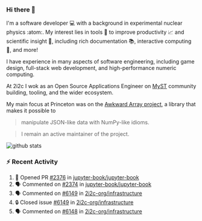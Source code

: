 ### Hi there 👋 

I'm a software developer 💻 with a background in experimental nuclear physics :atom:. My interest lies in tools :wrench: to improve productivity :chart_with_upwards_trend: and scientific insight :telescope:, including rich documentation 📚, interactive computing 🧮, and more! 

I have experience in many aspects of software engineering, including game design, full-stack web development, and high-performance numeric computing. 

At 2i2c I wok as an Open Source Applications Engineer on [MyST](https://github.com/jupyter-book/mystmd) community building, tooling, and the wider ecosystem. 

My main focus at Princeton was on the [Awkward Array project](awkward-array.org/), a library that makes it possible to 
> manipulate JSON-like data with NumPy-like idioms.

> I remain an active maintainer of the project. 

![github stats](https://github-readme-stats.vercel.app/api?username=agoose77&show_icons=true&hide_rank=true&hide_title=true&bg_color=30,e76445,904e95&text_color=efe3ec&icon_color=efe3ec)
<!--
**agoose77/agoose77** is a ✨ _special_ ✨ repository because its `README.md` (this file) appears on your GitHub profile.

Here are some ideas to get you started:

- 🔭 I’m currently working on ...
- 🌱 I’m currently learning ...
- 👯 I’m looking to collaborate on ...
- 🤔 I’m looking for help with ...
- 💬 Ask me about ...
- 📫 How to reach me: ...
- 😄 Pronouns: ...
- ⚡ Fun fact: ...
-->

### :zap: Recent Activity

<!--START_SECTION:activity-->
1. 💪 Opened PR [#2376](https://github.com/jupyter-book/jupyter-book/pull/2376) in [jupyter-book/jupyter-book](https://github.com/jupyter-book/jupyter-book)
2. 🗣 Commented on [#2374](https://github.com/jupyter-book/jupyter-book/pull/2374#issuecomment-3042307258) in [jupyter-book/jupyter-book](https://github.com/jupyter-book/jupyter-book)
3. 🗣 Commented on [#6149](https://github.com/2i2c-org/infrastructure/issues/6149#issuecomment-3037241565) in [2i2c-org/infrastructure](https://github.com/2i2c-org/infrastructure)
4. 🔒 Closed issue [#6149](https://github.com/2i2c-org/infrastructure/issues/6149) in [2i2c-org/infrastructure](https://github.com/2i2c-org/infrastructure)
5. 🗣 Commented on [#6148](https://github.com/2i2c-org/infrastructure/issues/6148#issuecomment-3037241311) in [2i2c-org/infrastructure](https://github.com/2i2c-org/infrastructure)
<!--END_SECTION:activity-->
